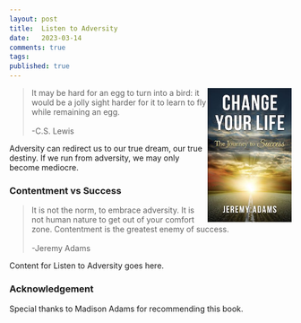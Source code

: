 ```yaml
---
layout: post
title:  Listen to Adversity
date:   2023-03-14
comments: true
tags: 
published: true
---
```


<img src="/images/Change_Your_Life_Jeremy_Adams.jpg" align="right" width="150" padding="10" alt="Change Your Life by Jeremy Adams" title="Change Your Life by Jeremy Adams" />

>It may be hard for an egg to turn into a bird: it would be a jolly sight harder for it to learn to fly while remaining an egg.<br/>&nbsp;<br/>-C.S. Lewis

Adversity can redirect us to our true dream, our true destiny. 
If we run from adversity, we may only become mediocre. 


 
<!--more-->

### Contentment vs Success

>It is not the norm, to embrace adversity. It is not human nature to get out of your comfort zone. Contentment is the greatest enemy of success.<br/>&nbsp;<br/>-Jeremy Adams

Content for Listen to Adversity goes here.

### Acknowledgement

Special thanks to Madison Adams for recommending this book.


